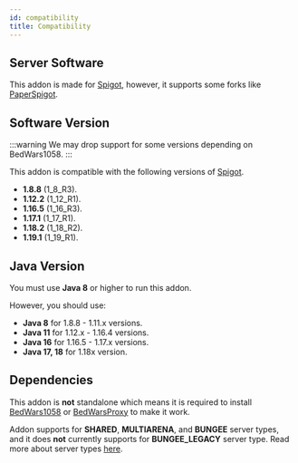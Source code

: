 ```yaml
---
id: compatibility
title: Compatibility
---
```


## Server Software
This addon is made for [Spigot](https://www.spigotmc.org/), however, it supports some forks like [PaperSpigot](https://papermc.io/).

## Software Version

:::warning
We may drop support for some versions depending on BedWars1058.
:::

This addon is compatible with the following versions of [Spigot](https://www.spigotmc.org/).
* **1.8.8** (1_8_R3).
* **1.12.2** (1_12_R1).
* **1.16.5** (1_16_R3).
* **1.17.1** (1_17_R1).
* **1.18.2** (1_18_R2).
* **1.19.1** (1_19_R1).

## Java Version

You must use **Java 8** or higher to run this addon.

However, you should use:

* **Java 8** for 1.8.8 - 1.11.x versions.
* **Java 11** for 1.12.x - 1.16.4 versions.
* **Java 16** for 1.16.5 - 1.17.x versions.
* **Java 17, 18** for 1.18x version.

## Dependencies

This addon is **not** standalone which means it is required to install [BedWars1058](https://polymart.org/resource/bedwars1058.1152) or [BedWarsProxy](https://polymart.org/resource/bedwarsproxy.2167) to make it work.

Addon supports for **SHARED**, **MULTIARENA**, and **BUNGEE** server types, and it does **not** currently supports for **BUNGEE_LEGACY** server type. Read more about server types [here](https://wiki.andrei1058.dev/docs/BedWars1058/configuration/main-configuration/).